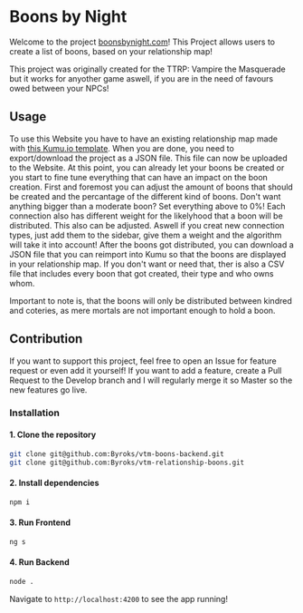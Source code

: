 # Boons by Night

Welcome to the project [boonsbynight.com](https://boonsbynight.com/)! This Project allows users to create a list of boons, based on your relationship map!

This project was originally created for the TTRP: Vampire the Masquerade but it works for anyother game aswell, if you are in the need of favours owed between your NPCs!

## Usage

To use this Website you have to have an existing relationship map made with [this Kumu.io template](https://kumu.io/RiggaTony/v5-relationship-map-template). When you are done, you need to export/download the project as a JSON file.
This file can now be uploaded to the Website. At this point, you can already let your boons be created or you start to fine tune everything that can have an impact on the boon creation.
First and foremost you can adjust the amount of boons that should be created and the percantage of the different kind of boons. Don't want anything bigger than a moderate boon? Set everything above to 0%!
Each connection also has different weight for the likelyhood that a boon will be distributed. This also can be adjusted. Aswell if you creat new connection types, just add them to the sidebar, give them a weight and the algorithm will take it into account!
After the boons got distributed, you can download a JSON file that you can reimport into Kumu so that the boons are displayed in your relationship map. If you don't want or need that, ther is also a CSV file that includes every boon that got created, their type and who owns whom.

Important to note is, that the boons will only be distributed between kindred and coteries, as mere mortals are not important enough to hold a boon.

## Contribution

If you want to support this project, feel free to open an Issue for feature request or even add it yourself! If you want to add a feature, create a Pull Request to the Develop branch and I will regularly merge it so Master so the new features go live.

### Installation

#### 1. Clone the repository
```bash
git clone git@github.com:Byroks/vtm-boons-backend.git
git clone git@github.com:Byroks/vtm-relationship-boons.git
```
#### 2. Install dependencies
```bash
npm i
```
#### 3. Run Frontend
```bash
ng s
```
#### 4. Run Backend
```bash
node .
```
  Navigate to `http://localhost:4200` to see the app running!
